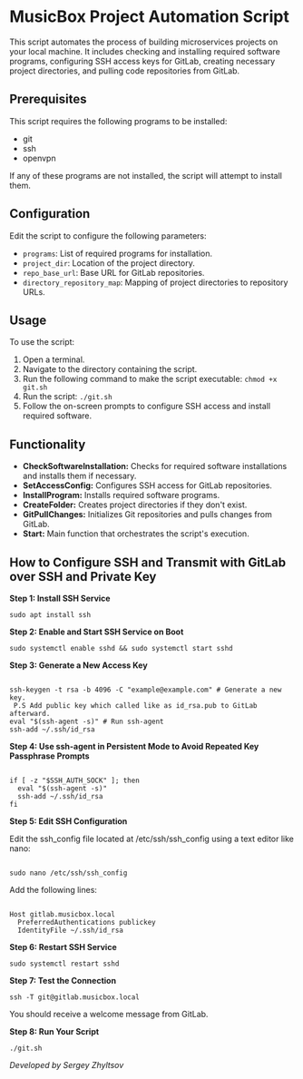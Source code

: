  <h1>MusicBox Project Automation Script</h1>
  <p>This script automates the process of building microservices projects on your local machine. It includes checking and installing required software programs, configuring SSH access keys for GitLab, creating necessary project directories, and pulling code repositories from GitLab.</p>
  
  <h2>Prerequisites</h2>
  <p>This script requires the following programs to be installed:</p>
  <ul>
    <li>git</li>
    <li>ssh</li>
    <li>openvpn</li>
  </ul>
  <p>If any of these programs are not installed, the script will attempt to install them.</p>
  
  <h2>Configuration</h2>
  <p>Edit the script to configure the following parameters:</p>
  <ul>
    <li><code>programs</code>: List of required programs for installation.</li>
    <li><code>project_dir</code>: Location of the project directory.</li>
    <li><code>repo_base_url</code>: Base URL for GitLab repositories.</li>
    <li><code>directory_repository_map</code>: Mapping of project directories to repository URLs.</li>
  </ul>
  
  <h2>Usage</h2>
  <p>To use the script:</p>
  <ol>
    <li>Open a terminal.</li>
    <li>Navigate to the directory containing the script.</li>
    <li>Run the following command to make the script executable: <code>chmod +x git.sh</code></li>
    <li>Run the script: <code>./git.sh</code></li>
    <li>Follow the on-screen prompts to configure SSH access and install required software.</li>
  </ol>
  
  <h2>Functionality</h2>
  <ul>
    <li><strong>CheckSoftwareInstallation:</strong> Checks for required software installations and installs them if necessary.</li>
    <li><strong>SetAccessConfig:</strong> Configures SSH access for GitLab repositories.</li>
    <li><strong>InstallProgram:</strong> Installs required software programs.</li>
    <li><strong>CreateFolder:</strong> Creates project directories if they don't exist.</li>
    <li><strong>GitPullChanges:</strong> Initializes Git repositories and pulls changes from GitLab.</li>
    <li><strong>Start:</strong> Main function that orchestrates the script's execution.</li>
  </ul>
  <h2>How to Configure SSH and Transmit with GitLab over SSH and Private Key</h2>
  <p><b>Step 1: Install SSH Service</b></p>
  <pre><code>sudo apt install ssh</code></pre>
  
  <p><b>Step 2: Enable and Start SSH Service on Boot</b></p>
  <pre><code>sudo systemctl enable sshd && sudo systemctl start sshd</code></pre>
  
  <p><b>Step 3: Generate a New Access Key</b></p>
  <pre><code>
ssh-keygen -t rsa -b 4096 -C "example@example.com" # Generate a new key.
 P.S Add public key which called like as id_rsa.pub to GitLab afterward.
eval "$(ssh-agent -s)" # Run ssh-agent
ssh-add ~/.ssh/id_rsa
</code></pre>
  
  <p><b>Step 4: Use ssh-agent in Persistent Mode to Avoid Repeated Key Passphrase Prompts</b></p>
  <pre><code>
if [ -z "$SSH_AUTH_SOCK" ]; then
  eval "$(ssh-agent -s)"
  ssh-add ~/.ssh/id_rsa
fi 
</code></pre>
  
  <p><b>Step 5: Edit SSH Configuration</b></p>
  <p>Edit the ssh_config file located at /etc/ssh/ssh_config using a text editor like nano:</p>
  <pre><code>
sudo nano /etc/ssh/ssh_config
</code></pre>
  <p>Add the following lines:</p>
  <pre><code>
Host gitlab.musicbox.local
  PreferredAuthentications publickey
  IdentityFile ~/.ssh/id_rsa
</code></pre>
  
  <p><b>Step 6: Restart SSH Service</b></p>
  <pre><code>sudo systemctl restart sshd</code></pre>
  
  <p><b>Step 7: Test the Connection</b></p>
  <pre><code>ssh -T git@gitlab.musicbox.local</code></pre>
  <p>You should receive a welcome message from GitLab.</p>
  
  <p><b>Step 8: Run Your Script</b></p>
  <pre><code>./git.sh</code></pre>
  <p><em>Developed by Sergey Zhyltsov</em></p>
